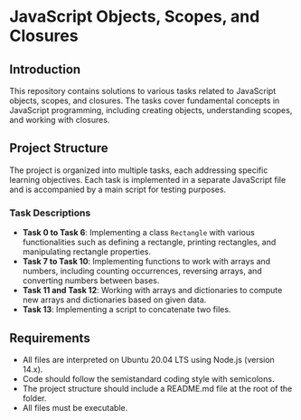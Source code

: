 # JavaScript Objects, Scopes, and Closures

## Introduction
This repository contains solutions to various tasks related to JavaScript objects, scopes, and closures. The tasks cover fundamental concepts in JavaScript programming, including creating objects, understanding scopes, and working with closures.

## Project Structure
The project is organized into multiple tasks, each addressing specific learning objectives. Each task is implemented in a separate JavaScript file and is accompanied by a main script for testing purposes.

### Task Descriptions
- **Task 0 to Task 6**: Implementing a class `Rectangle` with various functionalities such as defining a rectangle, printing rectangles, and manipulating rectangle properties.
- **Task 7 to Task 10**: Implementing functions to work with arrays and numbers, including counting occurrences, reversing arrays, and converting numbers between bases.
- **Task 11 and Task 12**: Working with arrays and dictionaries to compute new arrays and dictionaries based on given data.
- **Task 13**: Implementing a script to concatenate two files.

## Requirements
- All files are interpreted on Ubuntu 20.04 LTS using Node.js (version 14.x).
- Code should follow the semistandard coding style with semicolons.
- The project structure should include a README.md file at the root of the folder.
- All files must be executable.
